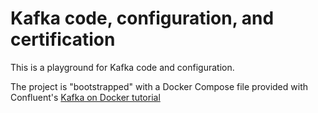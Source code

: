 # Kafka code, configuration, and certification
This is a playground for Kafka code and configuration.

The project is "bootstrapped" with a Docker Compose file provided with Confluent's [Kafka on Docker tutorial](https://developer.confluent.io/confluent-tutorials/kafka-on-docker/)
